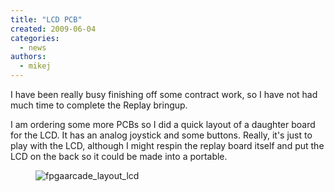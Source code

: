 ```yaml
---
title: "LCD PCB"
created: 2009-06-04
categories: 
  - news
authors: 
  - mikej
---
```


I have been really busy finishing off some contract work, so I have not had much time to complete the Replay bringup.

I am ordering some more PCBs so I did a quick layout of a daughter board for the LCD. It has an analog joystick and some buttons.  Really, it's just to play with the LCD, although I might respin the replay board itself and put the LCD on the back so it could be made into a portable.

<figure>

![fpgaarcade_layout_lcd](@assets/images/fpgaarcade_layout_lcd.gif)

</figure>
